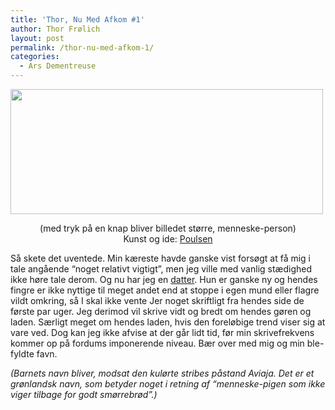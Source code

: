 ```yaml
---
title: 'Thor, Nu Med Afkom #1'
author: Thor Frølich
layout: post
permalink: /thor-nu-med-afkom-1/
categories:
  - Ars Dementreuse
---
```

[<img src="http://www.abekat.net/wp-content/images/Thor_Comic_07.jpg" width="500" height="200" alt="" />][1]  
<center>
  (med tryk på en knap bliver billedet større, menneske-person)<br /> Kunst og ide: <a href="http://no-go.dk">Poulsen</a>
</center>

Så skete det uventede. Min kæreste havde ganske vist forsøgt at få mig i tale angående “noget relativt vigtigt”, men jeg ville med vanlig stædighed ikke høre tale derom. Og nu har jeg en [datter][2]. Hun er ganske ny og hendes fingre er ikke nyttige til meget andet end at stoppe i egen mund eller flagre vildt omkring, så I skal ikke vente Jer noget skriftligt fra hendes side de første par uger. Jeg derimod vil skrive vidt og bredt om hendes gøren og laden. Særligt meget om hendes laden, hvis den foreløbige trend viser sig at vare ved. Dog kan jeg ikke afvise at der går lidt tid, før min skrivefrekvens kommer op på fordums imponerende niveau. Bær over med mig og min ble-fyldte favn.

*(Barnets navn bliver, modsat den kulørte stribes påstand Aviaja. Det er et grønlandsk navn, som betyder noget i retning af “menneske-pigen som ikke viger tilbage for godt smørrebrød”.)*

 [1]: http://www.abekat.net/wp-content/images/Thor_Comic_07.jpg
 [2]: http://www.abekat.net/wp-content/images/aviaja.jpg